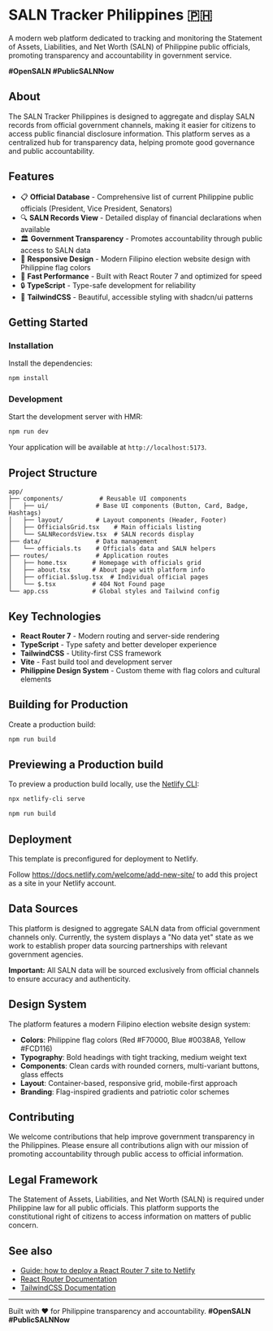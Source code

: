 # SALN Tracker Philippines 🇵🇭

A modern web platform dedicated to tracking and monitoring the Statement of Assets, Liabilities, and Net Worth (SALN) of Philippine public officials, promoting transparency and accountability in government service.

**#OpenSALN #PublicSALNNow**

## About

The SALN Tracker Philippines is designed to aggregate and display SALN records from official government channels, making it easier for citizens to access public financial disclosure information. This platform serves as a centralized hub for transparency data, helping promote good governance and public accountability.

## Features

- 📋 **Official Database** - Comprehensive list of current Philippine public officials (President, Vice President, Senators)
- 🔍 **SALN Records View** - Detailed display of financial declarations when available
- 🏛️ **Government Transparency** - Promotes accountability through public access to SALN data
- 📱 **Responsive Design** - Modern Filipino election website design with Philippine flag colors
- 🚀 **Fast Performance** - Built with React Router 7 and optimized for speed
- 🔒 **TypeScript** - Type-safe development for reliability
- 🎨 **TailwindCSS** - Beautiful, accessible styling with shadcn/ui patterns

## Getting Started

### Installation

Install the dependencies:

```bash
npm install
```

### Development

Start the development server with HMR:

```bash
npm run dev
```

Your application will be available at `http://localhost:5173`.

## Project Structure

```
app/
├── components/          # Reusable UI components
│   ├── ui/             # Base UI components (Button, Card, Badge, Hashtags)
│   ├── layout/         # Layout components (Header, Footer)
│   ├── OfficialsGrid.tsx    # Main officials listing
│   └── SALNRecordsView.tsx  # SALN records display
├── data/               # Data management
│   └── officials.ts    # Officials data and SALN helpers
├── routes/             # Application routes
│   ├── home.tsx       # Homepage with officials grid
│   ├── about.tsx      # About page with platform info
│   ├── official.$slug.tsx  # Individual official pages
│   └── $.tsx          # 404 Not Found page
└── app.css            # Global styles and Tailwind config
```

## Key Technologies

- **React Router 7** - Modern routing and server-side rendering
- **TypeScript** - Type safety and better developer experience
- **TailwindCSS** - Utility-first CSS framework
- **Vite** - Fast build tool and development server
- **Philippine Design System** - Custom theme with flag colors and cultural elements

## Building for Production

Create a production build:

```bash
npm run build
```

## Previewing a Production build

To preview a production build locally, use the [Netlify CLI](https://cli.netlify.com):

```bash
npx netlify-cli serve
```

```bash
npm run build
```

## Deployment

This template is preconfigured for deployment to Netlify.

Follow <https://docs.netlify.com/welcome/add-new-site/> to add this project as a site
in your Netlify account.

## Data Sources

This platform is designed to aggregate SALN data from official government channels only. Currently, the system displays a "No data yet" state as we work to establish proper data sourcing partnerships with relevant government agencies.

**Important:** All SALN data will be sourced exclusively from official channels to ensure accuracy and authenticity.

## Design System

The platform features a modern Filipino election website design system:

- **Colors**: Philippine flag colors (Red #F70000, Blue #0038A8, Yellow #FCD116)
- **Typography**: Bold headings with tight tracking, medium weight text
- **Components**: Clean cards with rounded corners, multi-variant buttons, glass effects
- **Layout**: Container-based, responsive grid, mobile-first approach
- **Branding**: Flag-inspired gradients and patriotic color schemes

## Contributing

We welcome contributions that help improve government transparency in the Philippines. Please ensure all contributions align with our mission of promoting accountability through public access to official information.

## Legal Framework

The Statement of Assets, Liabilities, and Net Worth (SALN) is required under Philippine law for all public officials. This platform supports the constitutional right of citizens to access information on matters of public concern.

## See also

- [Guide: how to deploy a React Router 7 site to Netlify](https://developers.netlify.com/guides/how-to-deploy-a-react-router-7-site-to-netlify/)
- [React Router Documentation](https://reactrouter.com/)
- [TailwindCSS Documentation](https://tailwindcss.com/)

---

Built with ❤️ for Philippine transparency and accountability.
**#OpenSALN #PublicSALNNow**
